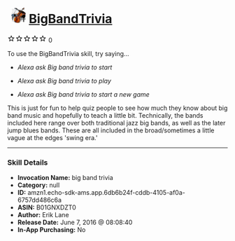 # &nbsp;<img src="skill_icon" alt="BigBandTrivia icon" width="36"> [BigBandTrivia](http://alexa.amazon.com/#skills/amzn1.echo-sdk-ams.app.6db6b24f-cddb-4105-af0a-6757dd486c6a)
![0 stars](../../images/ic_star_border_black_18dp_1x.png)![0 stars](../../images/ic_star_border_black_18dp_1x.png)![0 stars](../../images/ic_star_border_black_18dp_1x.png)![0 stars](../../images/ic_star_border_black_18dp_1x.png)![0 stars](../../images/ic_star_border_black_18dp_1x.png) 0

To use the BigBandTrivia skill, try saying...

* *Alexa ask Big band trivia to start*

* *Alexa ask Big band trivia to play*

* *Alexa ask Big band trivia to start a new game*

This is just for fun to help quiz people to see how much they know about big band music and hopefully to teach a little bit. Technically, the bands included here range over both traditional jazz big bands, as well as the later jump blues bands. These are all included in the broad/sometimes a little vague at the edges 'swing era.'

***

### Skill Details

* **Invocation Name:** big band trivia
* **Category:** null
* **ID:** amzn1.echo-sdk-ams.app.6db6b24f-cddb-4105-af0a-6757dd486c6a
* **ASIN:** B01GNXDZT0
* **Author:** Erik Lane
* **Release Date:** June 7, 2016 @ 08:08:40
* **In-App Purchasing:** No
